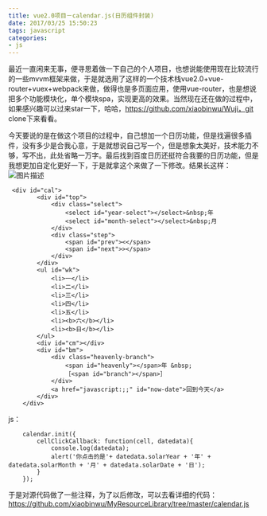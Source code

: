 ```yaml
---
title: vue2.0项目－calendar.js(日历组件封装)
date: 2017/03/25 15:50:23
tags: javascript
categories:
- js
---
```

最近一直闲来无事，便寻思着做一下自己的个人项目，也想说能使用现在比较流行的一些mvvm框架来做，于是就选用了这样的一个技术栈vue2.0+vue-router+vuex+webpack来做，做得也是多页面应用，使用vue-router，也是想说把多个功能模块化，单个模块spa，实现更高的效果。当然现在还在做的过程中，如果感兴趣可以过来star一下，哈哈，https://github.com/xiaobinwu/Wuji，git clone下来看看。

今天要说的是在做这个项目的过程中，自己想加一个日历功能，但是找遍很多插件，没有多少是合我心意，于是就想说自己写一个，但是想象太美好，技术能力不够，写不出，此处省略一万字。最后找到百度日历还挺符合我要的日历功能，但是我想更加自定化更好一下，于是就拿这个来做了一下修改。结果长这样：
![图片描述](https://sfault-image.b0.upaiyun.com/410/481/4104814977-58d67d2eb8189_articlex)



```
 <div id="cal">
        <div id="top">
            <div class="select">
                <select id="year-select"></select>&nbsp;年
                <select id="month-select"></select>&nbsp;月
            </div>
            <div class="step">
                <span id="prev"><</span>
                <span id="next">></span>
            </div>
        </div>
        <ul id="wk">
            <li>一</li>
            <li>二</li>
            <li>三</li>
            <li>四</li>
            <li>五</li>
            <li><b>六</b></li>
            <li><b>日</b></li>
        </ul>
        <div id="cm"></div>
        <div id="bm">
            <div class="heavenly-branch">
                <span id="heavenly"></span>年 &nbsp;
                ［<span id="branch"></span>］
            </div>
            <a href="javascript:;;" id="now-date">回到今天</a>
        </div>
    </div>
```
js：

```
    calendar.init({
        cellClickCallback: function(cell, datedata){
            console.log(datedata);
            alert('你点击的是'+ datedata.solarYear + '年' + datedata.solarMonth + '月' + datedata.solarDate + '日');
        }
    });
```
于是对源代码做了一些注释，为了以后修改，可以去看详细的代码： https://github.com/xiaobinwu/MyResourceLibrary/tree/master/calendar.js